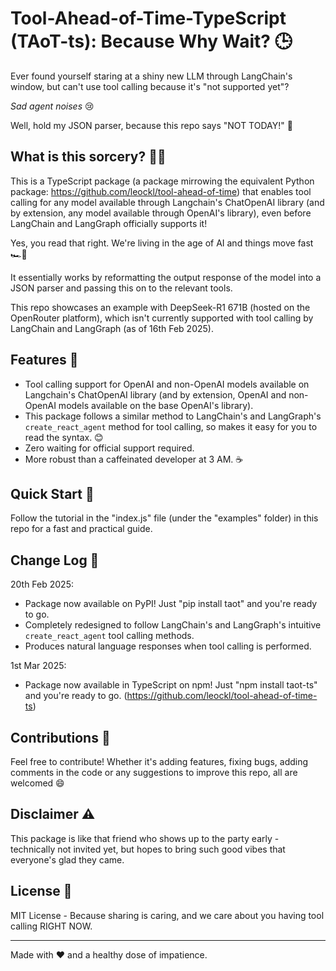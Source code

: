 # Tool-Ahead-of-Time-TypeScript (TAoT-ts): Because Why Wait? 🕒
Ever found yourself staring at a shiny new LLM through LangChain's window, but can't use tool calling because it's "not supported yet"? 

*Sad agent noises* 😢

Well, hold my JSON parser, because this repo says "NOT TODAY!" 🦾

## What is this sorcery? 🧙‍♂️

This is a TypeScript package (a package mirrowing the equivalent Python package: https://github.com/leockl/tool-ahead-of-time) that enables tool calling for any model available through Langchain's ChatOpenAI library (and by extension, any model available through OpenAI's library), even before LangChain and LangGraph officially supports it! 

Yes, you read that right. We're living in the age of AI and things move fast 🏎️💨

It essentially works by reformatting the output response of the model into a JSON parser and passing this on to the relevant tools.

This repo showcases an example with DeepSeek-R1 671B (hosted on the OpenRouter platform), which isn't currently supported with tool calling by LangChain and LangGraph (as of 16th Feb 2025).

## Features 🌟

- Tool calling support for OpenAI and non-OpenAI models available on Langchain's ChatOpenAI library (and by extension, OpenAI and non-OpenAI models available on the base OpenAI's library).
- This package follows a similar method to LangChain's and LangGraph's `create_react_agent` method for tool calling, so makes it easy for you to read the syntax. 😊
- Zero waiting for official support required.
- More robust than a caffeinated developer at 3 AM. ☕

## Quick Start 🚀

Follow the tutorial in the "index.js" file (under the "examples" folder) in this repo for a fast and practical guide.

## Change Log 📖

20th Feb 2025:
- Package now available on PyPI! Just "pip install taot" and you're ready to go.
- Completely redesigned to follow LangChain's and LangGraph's intuitive `create_react_agent` tool calling methods.
- Produces natural language responses when tool calling is performed.

1st Mar 2025:
- Package now available in TypeScript on npm! Just "npm install taot-ts" and you're ready to go. (https://github.com/leockl/tool-ahead-of-time-ts)

## Contributions 🤝

Feel free to contribute! Whether it's adding features, fixing bugs, adding comments in the code or any suggestions to improve this repo, all are welcomed 😄

## Disclaimer ⚠️

This package is like that friend who shows up to the party early - technically not invited yet, but hopes to bring such good vibes that everyone's glad they came.

## License 📜

MIT License - Because sharing is caring, and we care about you having tool calling RIGHT NOW.

---

Made with ❤️ and a healthy dose of impatience.
